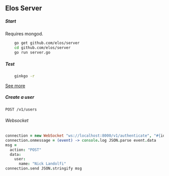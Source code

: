 Elos Server
-----------

##### Start

Requires mongod.

```bash
    go get github.com/elos/server
    cd github.com/elos/server
    go run server.go
```

##### Test

```bash
    ginkgo -r
```

[See more](https://github.com/elos/documentation/blob/master/server/testing.md)

##### Create a user

  `POST /v1/users`

###### Websocket

``` coffeescript
connection = new WebSocket "ws://localhost:8000/v1/authenticate", "#{id}-#{key}"
connection.onmessage = (event) -> console.log JSON.parse event.data
msg =
  action: "POST"
  data:
    user:
      name: "Nick Landolfi"
connection.send JSON.stringify msg
```


